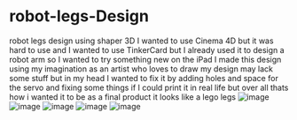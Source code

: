 # robot-legs-Design
robot legs design using shaper 3D 
I wanted to use Cinema 4D but it was hard to use and I wanted to use TinkerCard but I already used it to design a robot arm so I wanted to try something new on the iPad I made this design using my imagination as an artist who loves to draw my design may lack some stuff but in my head I wanted to fix it by adding holes and space for the servo and fixing some things if I could print it in real life
but over all thats how i wanted it to be as a final product it looks like a lego legs 
![image](https://github.com/user-attachments/assets/921c1e87-897e-4c39-8b98-4dfcdd1bdfb6)
![image](https://github.com/user-attachments/assets/0104de6f-9ddc-4104-939d-fc2af2193467)
![image](https://github.com/user-attachments/assets/680d7a0c-92f7-45de-a902-c276e4c08d48)
![image](https://github.com/user-attachments/assets/3edd70a7-c400-4a43-a250-87cc2c8fa5e7)
![image](https://github.com/user-attachments/assets/c30ac86a-703f-4756-8e40-50393a93dd54)

